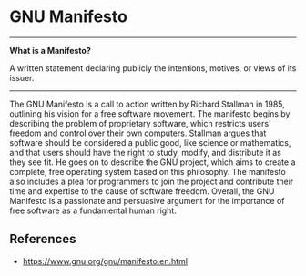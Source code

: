 # GNU Manifesto

---
**What is a Manifesto?**

A written statement declaring publicly the intentions, motives, or views of its issuer.

---
  
The GNU Manifesto is a call to action written by Richard Stallman in 1985, outlining his vision for a free software movement. The manifesto begins by describing the problem of proprietary software, which restricts users' freedom and control over their own computers. Stallman argues that software should be considered a public good, like science or mathematics, and that users should have the right to study, modify, and distribute it as they see fit. He goes on to describe the GNU project, which aims to create a complete, free operating system based on this philosophy. The manifesto also includes a plea for programmers to join the project and contribute their time and expertise to the cause of software freedom. Overall, the GNU Manifesto is a passionate and persuasive argument for the importance of free software as a fundamental human right.

## References

- https://www.gnu.org/gnu/manifesto.en.html
